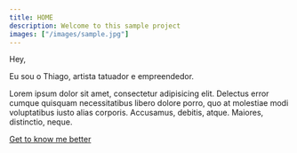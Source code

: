 ```yaml
---
title: HOME
description: Welcome to this sample project
images: ["/images/sample.jpg"]
---
```


Hey,

Eu sou o Thiago, artista tatuador e empreendedor.

Lorem ipsum dolor sit amet, consectetur adipisicing elit. Delectus error cumque quisquam necessitatibus libero dolore porro, quo at molestiae modi voluptatibus iusto alias corporis. Accusamus, debitis, atque. Maiores, distinctio, neque.

[Get to know me better](/about "Get to know me better")
